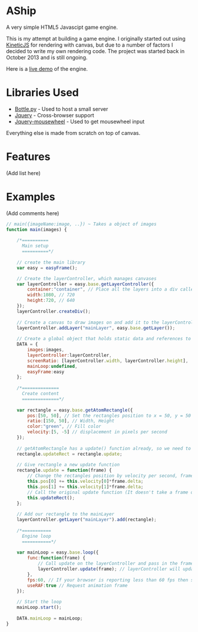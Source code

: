 # AShip
A very simple HTML5 Javascipt game engine.

This is my attempt at building a game engine. I originally started out using 
<a href="https://github.com/ericdrowell/KineticJS/">KineticJS</a> for rendering with canvas, but due to a number of factors I decided to write my own rendering code. The project was started back in October 2013 and is still ongoing.

Here is a <a href="http://maddix.github.io/AShip/">live demo</a> of the engine.

# Libraries Used

- <a href="https://github.com/bottlepy/bottle">Bottle.py</a> - Used to host a small server
- <a href="http://jquery.com">Jquery</a> - Cross-browser support
- <a href="https://github.com/jquery/jquery-mousewheel/">Jquery-mousewheel</a> - Used to get mousewheel input

Everything else is made from scratch on top of canvas.

# Features

(Add list here)

# Examples

(Add comments here)

```javascript
// main({imageName:image, ..}) ~ Takes a object of images
function main(images) {
  
  	/*==========
	  Main setup
	  ==========*/
  
	// create the main library
	var easy = easyFrame();

	// Create the layerController, which manages canvases
	var layerController = easy.base.getLayerController({
		container:"container", // Place all the layers into a div called 'container'
		width:1080, // 720
		height:720, // 640
	});
	layerController.createDiv();
	
	// Create a canvas to draw images on and add it to the layerController
	layerController.addLayer("mainLayer", easy.base.getLayer());
	
	// Create a global object that holds static data and references to other important objects
	DATA = {
		images:images,
		layerController:layerController,
		screenRatio: [layerController.width, layerController.height],
		mainLoop:undefined,
		easyFrame:easy
	};
	
	/*==============
	  Create content
	  ==============*/
	
	var rectangle = easy.base.getAtomRectangle({
		pos:[50, 50], // Set the rectangles position to x = 50, y = 50
		ratio:[150, 50], // Width, Height
		color:"green", // Fill color
		velocity:[5, -5] // displacement in pixels per second
	});
	
	// getAtomRectangle has a update() function already, so we need to preserve it
	rectangle.updateRect = rectangle.update;
	
	// Give rectangle a new update function
	rectangle.update = function(frame) {
		// Change the rectangles position by velocity per second, frame.delta makes sure that the movement is smooth 
		this.pos[0] += this.velocity[0]*frame.delta;
		this.pos[1] += this.velocity[1]*frame.delta;
		// Call the original update function (It doesn't take a frame object)
		this.updateRect();
	};
	
	// Add our rectangle to the mainLayer
	layerController.getLayer("mainLayer").add(rectangle);
	
	/*===========
	  Engine loop
	  ===========*/
	
	var mainLoop = easy.base.loop({
		func:function(frame) {
			// Call update on the layerController and pass in the frame object
			layerController.update(frame); // layerController will update everything in its object list and so on
		}, 
		fps:60, // If your browser is reporting less than 60 fps then set fps to 80 (Such is the case with opera)
		useRAF:true // Request animation frame
	});
	
	// Start the loop
	mainLoop.start();
	
	DATA.mainLoop = mainLoop;
}
```
